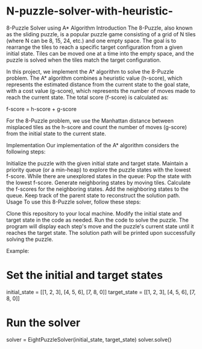 # N-puzzle-solver-with-heuristic-

8-Puzzle Solver using A* Algorithm
Introduction
The 8-Puzzle, also known as the sliding puzzle, is a popular puzzle game consisting of a grid of N tiles (where N can be 8, 15, 24, etc.) and one empty space. The goal is to rearrange the tiles to reach a specific target configuration from a given initial state. Tiles can be moved one at a time into the empty space, and the puzzle is solved when the tiles match the target configuration.

In this project, we implement the A* algorithm to solve the 8-Puzzle problem. The A* algorithm combines a heuristic value (h-score), which represents the estimated distance from the current state to the goal state, with a cost value (g-score), which represents the number of moves made to reach the current state. The total score (f-score) is calculated as:

f-score = h-score + g-score

For the 8-Puzzle problem, we use the Manhattan distance between misplaced tiles as the h-score and count the number of moves (g-score) from the initial state to the current state.

Implementation
Our implementation of the A* algorithm considers the following steps:

Initialize the puzzle with the given initial state and target state.
Maintain a priority queue (or a min-heap) to explore the puzzle states with the lowest f-score.
While there are unexplored states in the queue:
Pop the state with the lowest f-score.
Generate neighboring states by moving tiles.
Calculate the f-scores for the neighboring states.
Add the neighboring states to the queue.
Keep track of the parent state to reconstruct the solution path.
Usage
To use this 8-Puzzle solver, follow these steps:

Clone this repository to your local machine.
Modify the initial state and target state in the code as needed.
Run the code to solve the puzzle.
The program will display each step's move and the puzzle's current state until it reaches the target state.
The solution path will be printed upon successfully solving the puzzle.

Example:
# Set the initial and target states
initial_state = [[1, 2, 3], [4, 5, 6], [7, 8, 0]]
target_state = [[1, 2, 3], [4, 5, 6], [7, 8, 0]]

# Run the solver
solver = EightPuzzleSolver(initial_state, target_state)
solver.solve()

